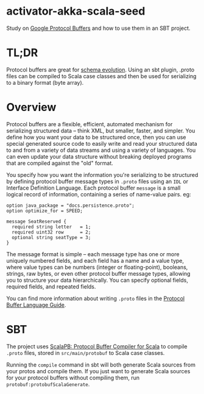 # activator-akka-scala-seed
Study on [Google Protocol Buffers](https://developers.google.com/protocol-buffers/docs/overview) and how to use them in an SBT project.

# TL;DR
Protocol buffers are great for [schema evolution](http://doc.akka.io/docs/akka/2.4.1/scala/persistence-schema-evolution.html). 
Using an sbt plugin, .proto files can be compiled to Scala case classes and then be used for serializing to a binary format (byte array). 

# Overview
Protocol buffers are a flexible, efficient, automated mechanism for serializing structured data – think XML, but smaller, 
faster, and simpler. You define how you want your data to be structured once, then you can use special generated source code 
to easily write and read your structured data to and from a variety of data streams and using a variety of languages. 
You can even update your data structure without breaking deployed programs that are compiled against the "old" format.

You specify how you want the information you're serializing to be structured by defining protocol buffer message types 
in `.proto` files using an `IDL` or Interface Definition Language. Each protocol buffer `message` is a small logical 
record of information, containing a series of name-value pairs. eg:

```
option java_package = "docs.persistence.proto";
option optimize_for = SPEED;

message SeatReserved {
  required string letter   = 1;
  required uint32 row      = 2;
  optional string seatType = 3;
}
```

The message format is simple – each message type has one or more uniquely numbered fields, and each field has a name and a value type, 
where value types can be numbers (integer or floating-point), booleans, strings, raw bytes, or even other protocol buffer message types, 
allowing you to structure your data hierarchically. You can specify optional fields, required fields, and repeated fields. 

You can find more information about writing `.proto` files in the [Protocol Buffer Language Guide](https://developers.google.com/protocol-buffers/docs/proto).

# SBT
The project uses [ScalaPB: Protocol Buffer Compiler for Scala](https://trueaccord.github.io/ScalaPB/sbt-settings.html)
to compile `.proto` files, stored in `src/main/protobuf` to Scala case classes. 
 
Running the `compile` command in sbt will both generate Scala sources from your protos and compile them. 
If you just want to generate Scala sources for your protocol buffers without compiling them, run `protobuf:protobufScalaGenerate`.
